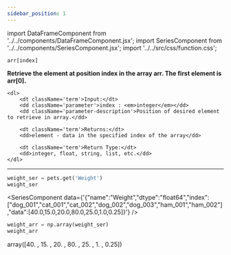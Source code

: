 ```yaml
---
sidebar_position: 1
---
```


import DataFrameComponent from '../../components/DataFrameComponent.jsx';
import SeriesComponent from '../../components/SeriesComponent.jsx';
import '../../src/css/function.css';

<code>arr[index]</code>

<div className='base'>
    <p><strong>Retrieve the element at position index in the array arr. The first element is arr[0].</strong></p>

    <dl>
        <dt className='term'>Input:</dt>
        <dd className='parameter'>index : <em>integer</em></dd>
        <dd className='parameter-description'>Position of desired element to retrieve in array.</dd>

        <dt className='term'>Returns:</dt>
        <dd>element - data in the specified index of the array</dd>

        <dt className='term'>Return Type:</dt>
        <dd>integer, float, string, list, etc.</dd>
    </dl>
</div>

---

```python
weight_ser = pets.get('Weight')
weight_ser
```

<SeriesComponent data={'{"name":"Weight","dtype":"float64","index":["dog_001","cat_001","cat_002","dog_002","dog_003","ham_001","ham_002"],"data":[40.0,15.0,20.0,80.0,25.0,1.0,0.25]}'} />

```python
weight_arr = np.array(weight_ser)
weight_arr
```
array([40.  , 15.  , 20.  , 80.  , 25.  ,  1.  ,  0.25])